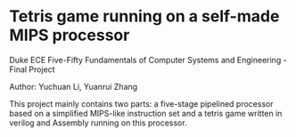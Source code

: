 # Tetris game running on a self-made MIPS processor
Duke ECE Five-Fifty Fundamentals of Computer Systems and Engineering - Final Project

Author: Yuchuan Li, Yuanrui Zhang

This project mainly contains two parts: a five-stage pipelined processor based on a simplified MIPS-like instruction set and a tetris game written in verilog and Assembly running on this processor. 

